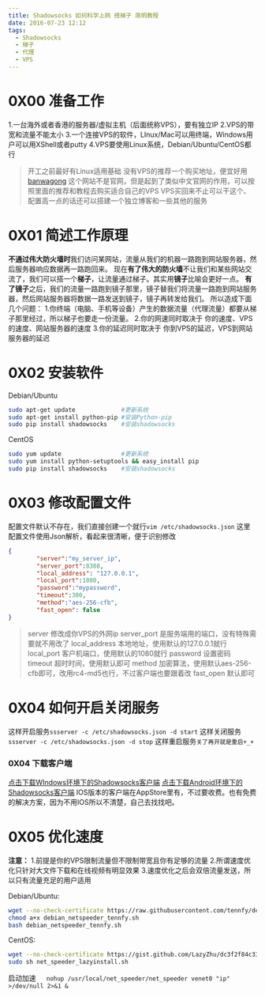 ```yaml
---
title: Shadowsocks 如何科学上网 搭梯子 简明教程
date: 2016-07-23 12:12
tags:
  - Shadowsocks
  - 梯子
  - 代理
  - VPS
---
```


# 0X00 准备工作
1.一台海外或者香港的服务器/虚拟主机（后面统称VPS），要有独立IP
2.VPS的带宽和流量不能太小
3.一个连接VPS的软件，LInux/Mac可以用终端，Windows用户可以用XShell或者putty
4.VPS要使用Linux系统，Debian/Ubuntu/CentOS都行

>开工之前最好有Linux适用基础
>没有VPS的推荐一个购买地址，便宜好用[banwagong](http://banwagong.cn/gonglue.html)
>这个网站不是官网，但是起到了类似中文官网的作用，可以按照里面的推荐和教程去购买适合自己的VPS
>VPS买回来不止可以干这个、配置高一点的话还可以搭建一个独立博客和一些其他的服务

# 0X01 简述工作原理
**不通过伟大防火墙时**我们访问某网站，流量从我们的机器一路跑到网站服务器，然后服务器响应数据再一路跑回来。
现在**有了伟大的防火墙**不让我们和某些网站交流了，我们可以搭一个**梯子**，让流量通过梯子。其实用**镜子**比喻会更好一点。
**有了镜子**之后，我们的流量一路跑到镜子那里，镜子替我们将流量一路跑到网站服务器，然后网站服务器将数据一路发送到镜子，镜子再转发给我们。
所以造成下面几个问题：
1.你终端（电脑、手机等设备）产生的数据流量（代理流量）都要从梯子那里经过，所以梯子也要走一份流量。
2.你的网速同时取决于 你的速度、VPS的速度、网站服务器的速度
3.你的延迟同时取决于 你到VPS的延迟，VPS到网站服务器的延迟

# 0X02 安装软件
Debian/Ubuntu
```bash
sudo apt-get update				#更新系统
sudo apt-get install python-pip #安装Python-pip
sudo pip install shadowsocks 	#安装shadowsocks
```

CentOS
```bash
sudo yum update					#更新系统
sudo yum install python-setuptools && easy_install pip
sudo pip install shadowsocks	#安装shadowsocks
```

# 0X03 修改配置文件
配置文件默认不存在，我们直接创建一个就行`vim /etc/shadowsocks.json`
这里配置文件使用Json解析，看起来很清晰，便于识别修改
```json
{
	    "server":"my_server_ip",
	    "server_port":8388,
	    "local_address": "127.0.0.1",
	    "local_port":1080,
	    "password":"mypassword",
	    "timeout":300,
	    "method":"aes-256-cfb",
	    "fast_open": false
}
```
>server 修改成你VPS的外网ip
>server_port 是服务端用的端口，没有特殊需要就不用改了
>local_address 本地地址，使用默认的127.0.0.1就行
>local_port 客户机端口，使用默认的1080就行
>password 设置密码
>timeout 超时时间，使用默认即可
>method 加密算法，使用默认aes-256-cfb即可，改用rc4-md5也行，不过客户端也要跟着改
>fast_open 默认即可

# 0X04 如何开启关闭服务
这样开启服务`ssserver -c /etc/shadowsocks.json -d start`
这样关闭服务`ssserver -c /etc/shadowsocks.json -d stop`
这样重启服务`关了再开就是重启+_+`

### 0X04 下载客户端
[点击下载WIndows环境下的Shadowsocks客户端](http://o7bn7vqpt.bkt.clouddn.com/%2Fdownload%2Fshadowsocks-windows.7z)
[点击下载Android环境下的Shadowsocks客户端](http://o7bn7vqpt.bkt.clouddn.com/%2Fdownload%2Fshadowsocks-android.7z)
IOS版本的客户端在AppStore里有，不过要收费。也有免费的解决方案，因为不用IOS所以不清楚，自己去找找吧。

# 0X05 优化速度
**注意：**
1.前提是你的VPS限制流量但不限制带宽且你有足够的流量
2.所谓速度优化只针对大文件下载和在线视频有明显效果
3.速度优化之后会双倍流量发送，所以只有流量充足的用户适用

Debian/Ubuntu:
```bash
wget --no-check-certificate https://raw.githubusercontent.com/tennfy/debian_netspeeder_tennfy/master/debian_netspeeder_tennfy.sh
chmod a+x debian_netspeeder_tennfy.sh
bash debian_netspeeder_tennfy.sh
```

CentOS:
```bash
wget --no-check-certificate https://gist.github.com/LazyZhu/dc3f2f84c336a08fd6a5/raw/d8aa4bcf955409e28a262ccf52921a65fe49da99/net_speeder_lazyinstall.sh
sudo sh net_speeder_lazyinstall.sh
```

启动加速`	nohup /usr/local/net_speeder/net_speeder venet0 "ip" >/dev/null 2>&1 &`
